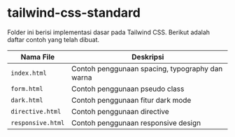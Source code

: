 # tailwind-css-standard

Folder ini berisi implementasi dasar pada Tailwind CSS. Berikut adalah daftar contoh yang telah dibuat.

| **Nama File**     | **Deskripsi**                                   |
| ----------------- | ----------------------------------------------- |
| `index.html`      | Contoh penggunaan spacing, typography dan warna |
| `form.html`       | Contoh penggunaan pseudo class                  |
| `dark.html`       | Contoh penggunaan fitur dark mode               |
| `directive.html`  | Contoh penggunaan directive                     |
| `responsive.html` | Contoh penggunaan responsive design             |
